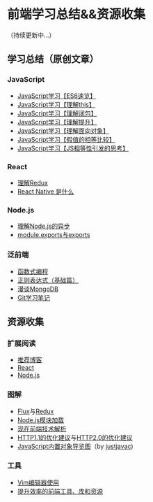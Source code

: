 # 前端学习总结&&资源收集

（持续更新中...）

## 学习总结（原创文章）
### JavaScript
- [JavaScript学习【ES6速览】](https://github.com/iyolee/Front-End/blob/master/JS/es6.md)
- [JavaScript学习【理解this】](https://github.com/iyolee/Front-End/blob/master/JS/this.md)
- [JavaScript学习【理解闭包】](https://github.com/iyolee/Front-End/blob/master/JS/closure.md)
- [JavaScript学习【理解提升】](https://github.com/iyolee/Front-End/blob/master/JS/hoist.md)
- [JavaScript学习【理解面向对象】](https://github.com/iyolee/Front-End/blob/master/JS/OOP.md)
- [JavaScript学习【假值的相等比较】](https://github.com/iyolee/Front-End/blob/master/JS/isEquality.md)
- [JavaScript学习【JS相等性引发的思考】](https://github.com/iyolee/Front-End/blob/master/JS/readMore.md)

### React
- [理解Redux](https://github.com/iyolee/Front-End/blob/master/React/redux.md)
- [React Native 是什么](https://github.com/iyolee/Front-End/blob/master/React/RN.md)

### Node.js
- [理解Node.js的异步](https://github.com/iyolee/Front-End/blob/master/Node/nodeAsync.md)
- [module.exports与exports](https://github.com/iyolee/Front-End/blob/master/Node/exports.md)

### 泛前端
- [函数式编程](https://github.com/iyolee/Front-End/blob/master/JS/FP.md)
- [正则表达式（基础篇）](https://github.com/iyolee/Front-End/blob/master/FE/RegExBasic.md)
- [漫谈MongoDB](https://github.com/iyolee/Front-End/blob/master/FE/mongo.md)
- [Git学习笔记](https://github.com/iyolee/Front-End/blob/master/FE/git.md)

## 资源收集
### 扩展阅读
- [推荐博客](https://github.com/iyolee/Front-End/blob/master/Extension/blogs.md)
- [React](https://github.com/iyolee/Front-End/blob/master/Extension/react.md)
- [Node.js](https://github.com/iyolee/Front-End/blob/master/Extension/node.md)

### 图解
- [Flux](https://github.com/iyolee/Front-End/blob/master/Images/flux.png)与[Redux](https://github.com/iyolee/Front-End/blob/master/Images/redux.png)
- [Node.js模块加载](https://github.com/iyolee/Front-End/blob/master/Images/module.png)
- [现在前端技术解析](https://github.com/iyolee/Front-End/blob/master/Images/FE.jpg)
- [HTTP1.1的优化建议](https://github.com/iyolee/Front-End/blob/master/Images/http1.1.jpg)与[HTTP2.0的优化建议](https://github.com/iyolee/Front-End/blob/master/Images/http2.jpg)
- [JavaScript内置对象导览图](https://github.com/iyolee/Front-End/blob/master/Images/standard-built-in-objects.png)（by [justjavac](https://github.com/justjavac/programming-mindmap))

### 工具
- [Vim编辑器使用](https://github.com/iyolee/Front-End/blob/master/Resource/vim.md)
- [提升效率的前端工具、库和资源](https://github.com/iyolee/Front-End/blob/master/Resource/tools.md)